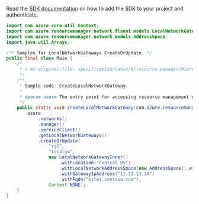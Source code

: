 Read the [SDK documentation](https://github.com/Azure/azure-sdk-for-java/blob/azure-resourcemanager_2.10.0/sdk/resourcemanager/azure-resourcemanager/README.md) on how to add the SDK to your project and authenticate.

```java
import com.azure.core.util.Context;
import com.azure.resourcemanager.network.fluent.models.LocalNetworkGatewayInner;
import com.azure.resourcemanager.network.models.AddressSpace;
import java.util.Arrays;

/** Samples for LocalNetworkGateways CreateOrUpdate. */
public final class Main {
    /*
     * x-ms-original-file: specification/network/resource-manager/Microsoft.Network/stable/2021-05-01/examples/LocalNetworkGatewayCreate.json
     */
    /**
     * Sample code: CreateLocalNetworkGateway.
     *
     * @param azure The entry point for accessing resource management APIs in Azure.
     */
    public static void createLocalNetworkGateway(com.azure.resourcemanager.AzureResourceManager azure) {
        azure
            .networks()
            .manager()
            .serviceClient()
            .getLocalNetworkGateways()
            .createOrUpdate(
                "rg1",
                "localgw",
                new LocalNetworkGatewayInner()
                    .withLocation("Central US")
                    .withLocalNetworkAddressSpace(new AddressSpace().withAddressPrefixes(Arrays.asList("10.1.0.0/16")))
                    .withGatewayIpAddress("11.12.13.14")
                    .withFqdn("site1.contoso.com"),
                Context.NONE);
    }
}
```
